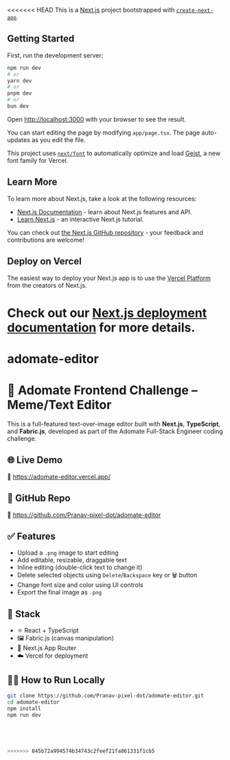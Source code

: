 <<<<<<< HEAD
This is a [Next.js](https://nextjs.org) project bootstrapped with [`create-next-app`](https://nextjs.org/docs/app/api-reference/cli/create-next-app).

## Getting Started

First, run the development server:

```bash
npm run dev
# or
yarn dev
# or
pnpm dev
# or
bun dev
```

Open [http://localhost:3000](http://localhost:3000) with your browser to see the result.

You can start editing the page by modifying `app/page.tsx`. The page auto-updates as you edit the file.

This project uses [`next/font`](https://nextjs.org/docs/app/building-your-application/optimizing/fonts) to automatically optimize and load [Geist](https://vercel.com/font), a new font family for Vercel.

## Learn More

To learn more about Next.js, take a look at the following resources:

- [Next.js Documentation](https://nextjs.org/docs) - learn about Next.js features and API.
- [Learn Next.js](https://nextjs.org/learn) - an interactive Next.js tutorial.

You can check out [the Next.js GitHub repository](https://github.com/vercel/next.js) - your feedback and contributions are welcome!

## Deploy on Vercel

The easiest way to deploy your Next.js app is to use the [Vercel Platform](https://vercel.com/new?utm_medium=default-template&filter=next.js&utm_source=create-next-app&utm_campaign=create-next-app-readme) from the creators of Next.js.

Check out our [Next.js deployment documentation](https://nextjs.org/docs/app/building-your-application/deploying) for more details.
=======
# adomate-editor

# 🧠 Adomate Frontend Challenge – Meme/Text Editor

This is a full-featured text-over-image editor built with **Next.js**, **TypeScript**, and **Fabric.js**, developed as part of the Adomate Full-Stack Engineer coding challenge.

## 🌐 Live Demo
🔗 https://adomate-editor.vercel.app/

## 📂 GitHub Repo
🔗 https://github.com/Pranav-pixel-dot/adomate-editor

## ✅ Features

- Upload a `.png` image to start editing
- Add editable, resizable, draggable text
- Inline editing (double-click text to change it)
- Delete selected objects using `Delete`/`Backspace` key or 🗑️ button
- Change font size and color using UI controls
- Export the final image as `.png`

## 🧱 Stack

- ⚛️ React + TypeScript
- 🖼️ Fabric.js (canvas manipulation)
- 🚀 Next.js App Router
- ☁️ Vercel for deployment

## 🧑‍💻 How to Run Locally

```bash
git clone https://github.com/Pranav-pixel-dot/adomate-editor.git
cd adomate-editor
npm install
npm run dev





>>>>>>> 845b72a994574b34743c2feef21fa861331f1cb5
